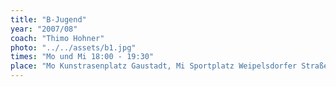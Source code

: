 ```yaml
---
title: "B-Jugend"
year: "2007/08"
coach: "Thimo Hohner"
photo: "../../assets/b1.jpg"
times: "Mo und Mi 18:00 - 19:30"
place: "Mo Kunstrasenplatz Gaustadt, Mi Sportplatz Weipelsdorfer Straße"
---
```

